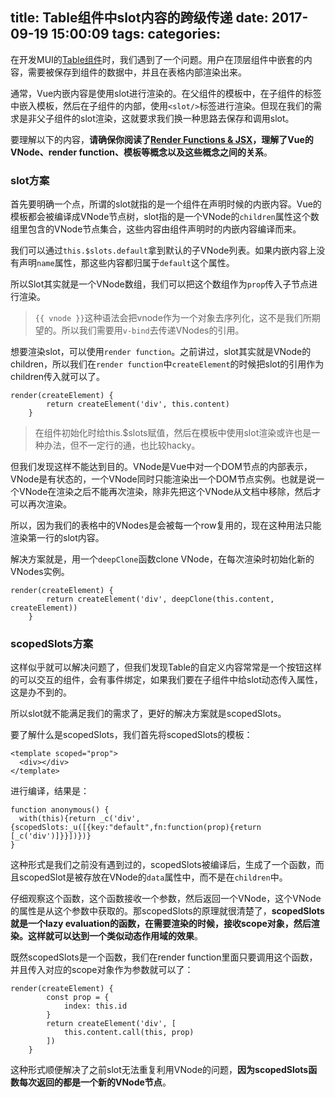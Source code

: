 title: Table组件中slot内容的跨级传递
date: 2017-09-19 15:00:09
tags:
categories:
---

在开发MUI的[Table组件](https://github.com/Muxi-Studio/MUI/tree/dev/src/components/table)时，我们遇到了一个问题。用户在顶层组件中嵌套的内容，需要被保存到组件的数据中，并且在表格内部渲染出来。

通常，Vue内嵌内容是使用slot进行渲染的。在父组件的模板中，在子组件的标签中嵌入模板，然后在子组件的内部，使用`<slot/>`标签进行渲染。但现在我们的需求是非父子组件的slot渲染，这就要求我们换一种思路去保存和调用slot。

要理解以下的内容，**请确保你阅读了[Render Functions & JSX](https://vuejs.org/v2/guide/render-function.html)，理解了Vue的VNode、render function、模板等概念以及这些概念之间的关系**。

<!-- more -->

### slot方案

首先要明确一个点，所谓的slot就指的是一个组件在声明时候的内嵌内容。Vue的模板都会被编译成VNode节点树，slot指的是一个VNode的`children`属性这个数组里包含的VNode节点集合，这些内容由组件声明时的内嵌内容编译而来。

我们可以通过`this.$slots.default`拿到默认的子VNode列表。如果内嵌内容上没有声明`name`属性，那这些内容都归属于`default`这个属性。

所以Slot其实就是一个VNode数组，我们可以把这个数组作为`prop`传入子节点进行渲染。

> `{{ vnode }}`这种语法会把vnode作为一个对象去序列化，这不是我们所期望的。所以我们需要用`v-bind`去传递VNodes的引用。

想要渲染slot，可以使用`render function`。之前讲过，slot其实就是VNode的children，所以我们在`render function`中`createElement`的时候把slot的引用作为children传入就可以了。

```
render(createElement) {
        return createElement('div', this.content)
    }
```

> 在组件初始化时给this.$slots赋值，然后在模板中使用slot渲染或许也是一种办法，但不一定行的通，也比较hacky。

但我们发现这样不能达到目的。VNode是Vue中对一个DOM节点的内部表示，VNode是有状态的，一个VNode同时只能渲染出一个DOM节点实例。也就是说一个VNode在渲染之后不能再次渲染，除非先把这个VNode从文档中移除，然后才可以再次渲染。

所以，因为我们的表格中的VNodes是会被每一个row复用的，现在这种用法只能渲染第一行的slot内容。

解决方案就是，用一个`deepClone`函数clone VNode，在每次渲染时初始化新的VNodes实例。

```
render(createElement) {
        return createElement('div', deepClone(this.content, createElement))
    }
```

### scopedSlots方案


这样似乎就可以解决问题了，但我们发现Table的自定义内容常常是一个按钮这样的可以交互的组件，会有事件绑定，如果我们要在子组件中给slot动态传入属性，这是办不到的。

所以slot就不能满足我们的需求了，更好的解决方案就是scopedSlots。

要了解什么是scopedSlots，我们首先将scopedSlots的模板：

```
<template scoped="prop">
  <div></div>
</template>
```

进行编译，结果是：

```
function anonymous() {
  with(this){return _c('div',{scopedSlots:_u([{key:"default",fn:function(prop){return [_c('div')]}}])})}
}
```

这种形式是我们之前没有遇到过的，scopedSlots被编译后，生成了一个函数，而且scopedSlot是被存放在VNode的`data`属性中，而不是在`children`中。

仔细观察这个函数，这个函数接收一个参数，然后返回一个VNode，这个VNode的属性是从这个参数中获取的。那scopedSlots的原理就很清楚了，**scopedSlots就是一个lazy evaluation的函数，在需要渲染的时候，接收scope对象，然后渲染。这样就可以达到一个类似动态作用域的效果**。

既然scopedSlots是一个函数，我们在render function里面只要调用这个函数，并且传入对应的scope对象作为参数就可以了：

```
render(createElement) {
        const prop = {
            index: this.id
        }
        return createElement('div', [
            this.content.call(this, prop)
        ])
    }
```

这种形式顺便解决了之前slot无法重复利用VNode的问题，**因为scopedSlots函数每次返回的都是一个新的VNode节点**。